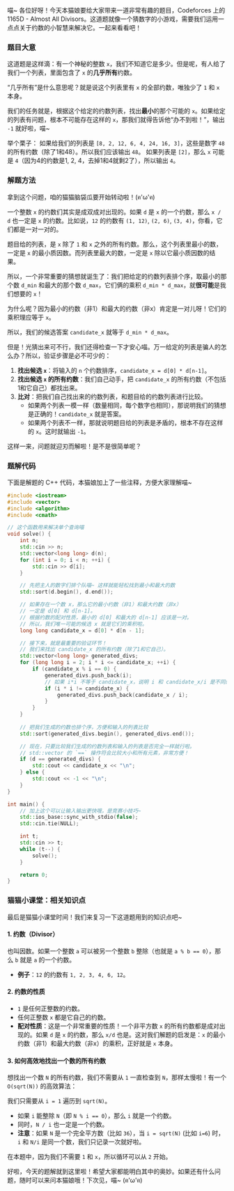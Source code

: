 喵~ 各位好呀！今天本猫娘要给大家带来一道非常有趣的题目，Codeforces 上的 1165D - Almost All Divisors。这道题就像一个猜数字的小游戏，需要我们运用一点点关于约数的小智慧来解决它。一起来看看吧！

### 题目大意

这道题是这样滴：有一个神秘的整数 `x`，我们不知道它是多少。但是呢，有人给了我们一个列表，里面包含了 `x` 的**几乎所有**约数。

“几乎所有”是什么意思呢？就是说这个列表里有 `x` 的全部约数，唯独少了 `1` 和 `x` 本身。

我们的任务就是，根据这个给定的约数列表，找出**最小**的那个可能的 `x`。如果给定的列表有问题，根本不可能存在这样的 `x`，那我们就得告诉他“办不到啦！”，输出 `-1` 就好啦，喵~

举个栗子：
如果给我们的列表是 `[8, 2, 12, 6, 4, 24, 16, 3]`，这些是数字 `48` 的所有约数（除了1和48）。所以我们应该输出 `48`。
如果列表是 `[2]`，那么 `x` 可能是 `4`（因为4的约数是1, 2, 4，去掉1和4就剩2了），所以输出 `4`。

### 解题方法

拿到这个问题，咱的猫猫脑袋瓜要开始转动啦！(ฅ'ω'ฅ)

一个整数 `x` 的约数们其实是成双成对出现的。如果 `d` 是 `x` 的一个约数，那么 `x / d` 也一定是 `x` 的约数。比如说，`12` 的约数有 `(1, 12)`, `(2, 6)`, `(3, 4)`，你看，它们都是一对一对的。

题目给的列表，是 `x` 除了 `1` 和 `x` 之外的所有约数。那么，这个列表里最小的数，一定是 `x` 的最小质因数。而列表里最大的数，一定是 `x` 除以它最小质因数的结果。

所以，一个非常重要的猜想就诞生了：我们把给定的约数列表排个序，取最小的那个数 `d_min` 和最大的那个数 `d_max`，它们俩的乘积 `d_min * d_max`，就**很可能**是我们想要的 `x`！

为什么呢？因为最小的约数（非1）和最大的约数（非x）肯定是一对儿呀！它们的乘积理应等于 `x`。

所以，我们的候选答案 `candidate_x` 就等于 `d_min * d_max`。

但是！光猜出来可不行，我们还得检查一下才安心喵。万一给定的列表是骗人的怎么办？所以，验证步骤是必不可少的：

1.  **找出候选 `x`**：将输入的 `n` 个约数排序，`candidate_x = d[0] * d[n-1]`。
2.  **找出候选 `x` 的所有约数**：我们自己动手，把 `candidate_x` 的所有约数（不包括1和它自己）都找出来。
3.  **比对**：把我们自己找出来的约数列表，和题目给的约数列表进行比较。
    *   如果两个列表一模一样（数量相同，每个数字也相同），那说明我们的猜想是正确的！`candidate_x` 就是答案。
    *   如果两个列表不一样，那就说明题目给的列表是矛盾的，根本不存在这样的 `x`。这时就输出 `-1`。

这样一来，问题就迎刃而解啦！是不是很简单呢？

### 题解代码

下面是解题的 C++ 代码，本猫娘加上了一些注释，方便大家理解喵~

```cpp
#include <iostream>
#include <vector>
#include <algorithm>
#include <cmath>

// 这个函数用来解决单个查询喵
void solve() {
    int n;
    std::cin >> n;
    std::vector<long long> d(n);
    for (int i = 0; i < n; ++i) {
        std::cin >> d[i];
    }

    // 先把主人的数字们排个队喵~ 这样就能轻松找到最小和最大的数
    std::sort(d.begin(), d.end());

    // 如果存在一个数 x，那么它的最小约数（非1）和最大约数（非x）
    // 一定是 d[0] 和 d[n-1]。
    // 根据约数的配对性质，最小的 d[0] 和最大的 d[n-1] 应该是一对。
    // 所以，我们唯一可能的候选 x 就是它们的乘积啦。
    long long candidate_x = d[0] * d[n - 1];

    // 接下来，就是最重要的验证环节！
    // 我们来找出 candidate_x 的所有约数（除了1和它自己）。
    std::vector<long long> generated_divs;
    for (long long i = 2; i * i <= candidate_x; ++i) {
        if (candidate_x % i == 0) {
            generated_divs.push_back(i);
            // 如果 i*i 不等于 candidate_x，说明 i 和 candidate_x/i 是不同的一对约数
            if (i * i != candidate_x) {
                generated_divs.push_back(candidate_x / i);
            }
        }
    }
    
    // 把我们生成的约数也排个序，方便和输入的列表比较
    std::sort(generated_divs.begin(), generated_divs.end());

    // 现在，只要比较我们生成的约数列表和输入的列表是否完全一样就行啦。
    // std::vector 的 `==` 操作符会比较大小和所有元素，非常方便！
    if (d == generated_divs) {
        std::cout << candidate_x << "\n";
    } else {
        std::cout << -1 << "\n";
    }
}

int main() {
    // 加上这个可以让输入输出更快哦，是竞赛小技巧~
    std::ios_base::sync_with_stdio(false);
    std::cin.tie(NULL);

    int t;
    std::cin >> t;
    while (t--) {
        solve();
    }

    return 0;
}
```

### 猫猫小课堂：相关知识点

最后是猫猫小课堂时间！我们来复习一下这道题用到的知识点吧~

#### 1. 约数（Divisor）

也叫因数。如果一个整数 `a` 可以被另一个整数 `b` 整除（也就是 `a % b == 0`），那么 `b` 就是 `a` 的一个约数。
*   **例子**：`12` 的约数有 `1, 2, 3, 4, 6, 12`。

#### 2. 约数的性质

*   `1` 是任何正整数的约数。
*   任何正整数 `x` 都是它自己的约数。
*   **配对性质**：这是一个非常重要的性质！一个非平方数 `x` 的所有约数都是成对出现的。如果 `d` 是 `x` 的约数，那么 `x/d` 也是。这对我们解题的启发是：`x` 的最小约数（非1）和最大约数（非x）的乘积，正好就是 `x` 本身。

#### 3. 如何高效地找出一个数的所有约数

想找出一个数 `N` 的所有约数，我们不需要从 `1` 一直检查到 `N`，那样太慢啦！有一个 `O(sqrt(N))` 的高效算法：

我们只需要从 `i = 1` 遍历到 `sqrt(N)`。
*   如果 `i` 能整除 `N`（即 `N % i == 0`），那么 `i` 就是一个约数。
*   同时，`N / i` 也一定是一个约数。
*   **注意**：如果 `N` 是一个完全平方数（比如 `36`），当 `i = sqrt(N)` (比如 `i=6`) 时，`i` 和 `N/i` 是同一个数，我们只记录一次就好啦。

在本题中，因为我们不需要 `1` 和 `x`，所以循环可以从 `2` 开始。

好啦，今天的题解就到这里啦！希望大家都能明白其中的奥妙。如果还有什么问题，随时可以来问本猫娘哦！下次见，喵~ (ฅ'ω'ฅ)